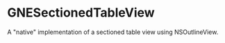 GNESectionedTableView
=====================

A "native" implementation of a sectioned table view using NSOutlineView.

